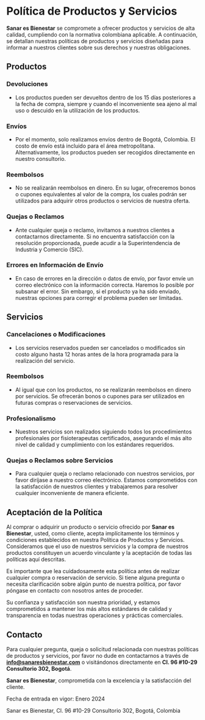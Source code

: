 # Política de Productos y Servicios

**Sanar es Bienestar** se compromete a ofrecer productos y servicios de alta calidad, cumpliendo con la normativa colombiana aplicable. A continuación, se detallan nuestras políticas de productos y servicios diseñadas para informar a nuestros clientes sobre sus derechos y nuestras obligaciones.

## Productos

### Devoluciones
- Los productos pueden ser devueltos dentro de los 15 días posteriores a la fecha de compra, siempre y cuando el inconveniente sea ajeno al mal uso o descuido en la utilización de los productos.

### Envíos
- Por el momento, solo realizamos envíos dentro de Bogotá, Colombia. El costo de envío está incluido para el área metropolitana. Alternativamente, los productos pueden ser recogidos directamente en nuestro consultorio.

### Reembolsos
- No se realizarán reembolsos en dinero. En su lugar, ofreceremos bonos o cupones equivalentes al valor de la compra, los cuales podrán ser utilizados para adquirir otros productos o servicios de nuestra oferta.

### Quejas o Reclamos
- Ante cualquier queja o reclamo, invitamos a nuestros clientes a contactarnos directamente. Si no encuentra satisfacción con la resolución proporcionada, puede acudir a la Superintendencia de Industria y Comercio (SIC).

### Errores en Información de Envío
- En caso de errores en la dirección o datos de envío, por favor envíe un correo electrónico con la información correcta. Haremos lo posible por subsanar el error. Sin embargo, si el producto ya ha sido enviado, nuestras opciones para corregir el problema pueden ser limitadas.

## Servicios

### Cancelaciones o Modificaciones
- Los servicios reservados pueden ser cancelados o modificados sin costo alguno hasta 12 horas antes de la hora programada para la realización del servicio.

### Reembolsos
- Al igual que con los productos, no se realizarán reembolsos en dinero por servicios. Se ofrecerán bonos o cupones para ser utilizados en futuras compras o reservaciones de servicios.

### Profesionalismo
- Nuestros servicios son realizados siguiendo todos los procedimientos profesionales por fisioterapeutas certificados, asegurando el más alto nivel de calidad y cumplimiento con los estándares requeridos.

### Quejas o Reclamos sobre Servicios
- Para cualquier queja o reclamo relacionado con nuestros servicios, por favor diríjase a nuestro correo electrónico. Estamos comprometidos con la satisfacción de nuestros clientes y trabajaremos para resolver cualquier inconveniente de manera eficiente.

## Aceptación de la Política

Al comprar o adquirir un producto o servicio ofrecido por **Sanar es Bienestar**, usted, como cliente, acepta implícitamente los términos y condiciones establecidos en nuestra Política de Productos y Servicios. Consideramos que el uso de nuestros servicios y la compra de nuestros productos constituyen un acuerdo vinculante y la aceptación de todas las políticas aquí descritas.

Es importante que lea cuidadosamente esta política antes de realizar cualquier compra o reservación de servicio. Si tiene alguna pregunta o necesita clarificación sobre algún punto de nuestra política, por favor póngase en contacto con nosotros antes de proceder.

Su confianza y satisfacción son nuestra prioridad, y estamos comprometidos a mantener los más altos estándares de calidad y transparencia en todas nuestras operaciones y prácticas comerciales.


## Contacto

Para cualquier pregunta, queja o solicitud relacionada con nuestras políticas de productos y servicios, por favor no dude en contactarnos a través de **info@sanaresbienestar.com** o visitándonos directamente en **Cl. 96 #10-29 Consultorio 302, Bogotá**.

**Sanar es Bienestar**, comprometida con la excelencia y la satisfacción del cliente.

Fecha de entrada en vigor: Enero 2024

Sanar es Bienestar, Cl. 96 #10-29 Consultorio 302, Bogotá, Colombia